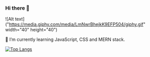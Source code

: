 ### Hi there 👋
![Alt text]("https://media.giphy.com/media/LmNwrBhejkK9EFP504/giphy.gif" width="40" height="40")

🌱 I’m currently learning JavaScript, CSS and MERN stack. 
<!--
**ipinmi/ipinmi** is a ✨ _special_ ✨ repository because its `README.md` (this file) appears on your GitHub profile.

Here are some ideas to get you started:

- 🔭 I’m currently working on ...
- 🌱 I’m currently learning ...
- 👯 I’m looking to collaborate on ...
- 🤔 I’m looking for help with ...
- 💬 Ask me about ...
- 📫 How to reach me: ...
- 😄 Pronouns: ...
- ⚡ Fun fact: ...
-->

[![Top Langs](https://github-readme-stats.vercel.app/api/top-langs/?username=ipinmi)](https://github.com/ipinmi/github-readme-stats)
